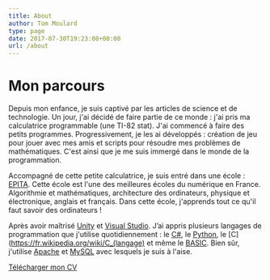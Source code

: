 ```yaml
---
title: About
author: Tom Moulard
type: page
date: 2017-07-30T19:23:08+00:00
url: /about
---
```


# Mon parcours

Depuis mon enfance, je suis captivé par les articles de science et de technologie. Un jour, j'ai décidé de faire partie de ce monde : j'ai pris ma calculatrice programmable (une TI-82 stat). J'ai commencé à faire des petits programmes. Progressivement, je les ai développés : création de jeu pour jouer avec mes amis et scripts pour résoudre mes problèmes de mathématiques. C'est ainsi que je me suis immergé dans le monde de la programmation.

Accompagné de cette petite calculatrice, je suis entré dans une école : [EPITA](http://www.epita.fr/). Cette école est l'une des meilleures écoles du numérique en France. Algorithmie et mathématiques, architecture des ordinateurs, physique et électronique, anglais et français. Dans cette école, j'apprends tout ce qu'il faut savoir des ordinateurs !

Après avoir maîtrisé [Unity](https://unity3d.com/) et [Visual Studio](https://www.visualstudio.com/). J’ai appris plusieurs langages de programmation que j'utilise quotidiennement : le [C#](https://msdn.microsoft.com/en-us/library/67ef8sbd.aspx), le [Python](https://www.python.org/), le [C](https://fr.wikipedia.org/wiki/C_(langage) et même le [BASIC](https://en.wikipedia.org/wiki/TI-BASIC). Bien sûr, j'utilise [Apache](https://httpd.apache.org/) et [MySQL](https://www.mysql.com/) avec lesquels je suis à l'aise.

[Télécharger mon CV](http://tom.moulard.org/assets/tex/cv-fr-tomMOULARD.pdf)
